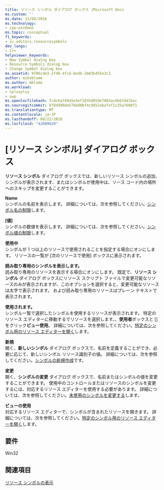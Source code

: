 ```yaml
---
title: リソース シンボル ダイアログ ボックス |Microsoft Docs
ms.custom: ''
ms.date: 11/04/2016
ms.technology:
- cpp-windows
ms.topic: conceptual
f1_keywords:
- vc.editors.resourcesymbols
dev_langs:
- C++
helpviewer_keywords:
- New Symbol dialog box
- Resource Symbols dialog box
- Change Symbol dialog box
ms.assetid: 9706cde3-1f48-4fcd-bedb-2b03b455e3c1
author: mikeblome
ms.author: mblome
ms.workload:
- cplusplus
- uwp
ms.openlocfilehash: fc4c6a749a5e3ef1835d959e7803ac6b6f4435ec
ms.sourcegitcommit: 6f8dd98de57bb80bf4c9852abafef1c35a7600f1
ms.translationtype: MT
ms.contentlocale: ja-JP
ms.lasthandoff: 08/22/2018
ms.locfileid: "42609820"
---
```

# <a name="resource-symbols-dialog-box"></a>[リソース シンボル] ダイアログ ボックス

**リソース シンボル** ダイアログ ボックスでは、新しいリソース シンボルの追加、シンボルが表示されます、またはシンボルが使用中は、ソース コード内の場所へのスキップを変更することができます。

**Name**  
シンボルの名前を表示します。 詳細については、次を参照してください。[シンボル名の制限](../windows/symbol-name-restrictions.md)します。

**[値]**  
シンボルの数値を表示します。 詳細については、次を参照してください。[シンボル値の制限](../windows/symbol-value-restrictions.md)します。

**使用中**  
シンボルが 1 つ以上のリソースで使用されることを指定する場合にオンにします。 リソースの一覧が [次のリソースで使用] ボックスに表示されます。

**読み取り専用のシンボルを表示します。**  
読み取り専用のリソースを表示する場合にオンにします。 既定で、**リソース シンボル** ダイアログ ボックスにリソース スクリプト ファイルで変更可能なリソースのみが表示されますが、このオプションを選択すると、変更可能なリソースは太字で表示されます。 および読み取り専用のリソースはプレーン テキストで表示されます。

**使用されます。**  
シンボル一覧で選択したシンボルを使用するリソースが表示されます。 特定のリソース エディターに移動するでリソースを選択します。、**使用者**ボックスと [] をクリック**ビュー使用**。 詳細については、次を参照してください。[特定のシンボル用のリソース エディターを開く](../windows/opening-the-resource-editor-for-a-given-symbol.md)します。

**新規**  
開く、**新しいシンボル** ダイアログ ボックスで、名前を定義することができ、必要に応じて、新しいシンボル リソース識別子の値。 詳細については、次を参照してください。[シンボルの新規作成](../windows/creating-new-symbols.md)です。

**変更**  
開く、**シンボルの変更** ダイアログ ボックスで、名前またはシンボルの値を変更することができます。 使用中のコントロールまたはリソースのシンボルを変更するには、対応するリソース エディターを使用する必要があります。 詳細については、次を参照してください。[未使用のシンボルを変更する](../windows/changing-unassigned-symbols.md)します。

**ビューの使用**  
対応するリソース エディターで、シンボルが含まれたリソースを開きます。 詳細については、次を参照してください。[特定のシンボル用のリソース エディターを開く](../windows/opening-the-resource-editor-for-a-given-symbol.md)します。

## <a name="requirements"></a>要件

Win32

## <a name="see-also"></a>関連項目

[リソース シンボルの表示](../windows/viewing-resource-symbols.md)
